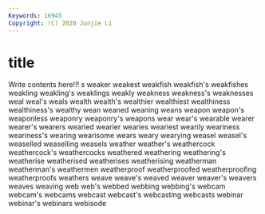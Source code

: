 ```yaml
---
Keywords: 16945
Copyright: (C) 2020 Junjie Li
---
```


# title

Write contents here!!!
s 
weaker 
weakest 
weakfish 
weakfish's 
weakfishes 
weakling
weakling's 
weaklings 
weakly 
weakness 
weakness's 
weaknesses 
weal 
weal's 
weals 
wealth
wealth's 
wealthier 
wealthiest 
wealthiness 
wealthiness's 
wealthy 
wean 
weaned 
weaning 
weans
weapon 
weapon's 
weaponless 
weaponry 
weaponry's 
weapons 
wear 
wear's 
wearable 
wearer
wearer's 
wearers 
wearied 
wearier 
wearies 
weariest 
wearily 
weariness 
weariness's 
wearing
wearisome 
wears 
weary 
wearying 
weasel 
weasel's 
weaselled 
weaselling 
weasels 
weather
weather's 
weathercock 
weathercock's 
weathercocks 
weathered 
weathering 
weathering's 
weatherise 
weatherised 
weatherises
weatherising 
weatherman 
weatherman's 
weathermen 
weatherproof 
weatherproofed 
weatherproofing 
weatherproofs 
weathers 
weave
weave's 
weaved 
weaver 
weaver's 
weavers 
weaves 
weaving 
web 
web's 
webbed
webbing 
webbing's 
webcam 
webcam's 
webcams 
webcast 
webcast's 
webcasting 
webcasts 
webinar
webinar's 
webinars 
webisode 
